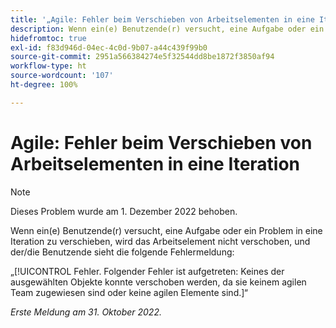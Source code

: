 ```yaml
---
title: '„Agile: Fehler beim Verschieben von Arbeitselementen in eine Iteration“'
description: Wenn ein(e) Benutzende(r) versucht, eine Aufgabe oder ein Problem in eine Iteration zu verschieben, wird das Arbeitselement nicht verschoben, und der/die Benutzende sieht eine Fehlermeldung.
hidefromtoc: true
exl-id: f83d946d-04ec-4c0d-9b07-a44c439f99b0
source-git-commit: 2951a566384274e5f32544dd8be1872f3850af94
workflow-type: ht
source-wordcount: '107'
ht-degree: 100%

---
```


# Agile: Fehler beim Verschieben von Arbeitselementen in eine Iteration

>[!NOTE]
>
>Dieses Problem wurde am 1. Dezember 2022 behoben.

Wenn ein(e) Benutzende(r) versucht, eine Aufgabe oder ein Problem in eine Iteration zu verschieben, wird das Arbeitselement nicht verschoben, und der/die Benutzende sieht die folgende Fehlermeldung:

„[!UICONTROL Fehler. Folgender Fehler ist aufgetreten: Keines der ausgewählten Objekte konnte verschoben werden, da sie keinem agilen Team zugewiesen sind oder keine agilen Elemente sind.]“

_Erste Meldung am 31. Oktober 2022._

